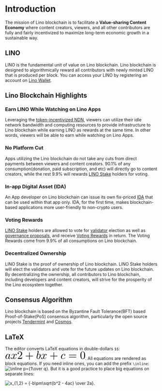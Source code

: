 # Introduction

The mission of Lino blockchain is to facilitate a **Value-sharing Content Economy** where content creators, viewers, and all other contributors are fully and fairly incentivized to maximize long-term economic growth in a sustainable way.

## LINO

LINO is the fundamental unit of value on Lino blockchain. Lino blockchain is designed to algorithmically reward all contributors with newly minted LINO that is produced per block. You can access your LINO by registering an account on [Lino Wallet](https://account.lino.network).
## Lino Blockchain Highlights

### Earn LINO While Watching on Lino Apps

Leveraging the [token-incentivized NDN](../lino_wallet_faq/faq.html#what-are-validators-and-what-do-they-do), viewers can utilize their idle network bandwidth and computing resources to provide infrastructure to Lino blockchain while earning LINO as rewards at the same time. In other words, viewers will be able to earn while watching on Lino Apps.

### No Platform Cut

Apps utilizing the Lino blockchain do not take any cuts from direct payments between viewers and content creators. 90.1% of any consumption(donation, paid subscription, and etc) will directly go to content creators, while the rest 9.9% will rewards [LINO Stake](about:blank) holders for voting.

### In-app Digital Asset (IDA)

An App developer on Lino blockchain can issue its own fix-priced [IDA](about:blank) that can be used within that app only. IDA, for the first time, makes blockchain-based applications more user-friendly to non-crypto users.

### Voting Rewards

[LINO Stake](about:blank) holders are allowed to vote for [validator](about:blank) election as well as [governance proposals](about:blank), and receive [Voting Rewards](about:blank) in return. The Voting Rewards come from 9.9% of all consumptions on Lino blockchain.

### Decentralized Ownership

LINO Stake is the proof of ownership of Lino blockchain. LINO Stake holders will elect the validators and vote for the future updates on Lino blockchain. By decentralizing the ownership, all contributors to Lino blockchain, including developers and content creators, will strive for the prosperity of the Lino ecosystem together.

## Consensus Algorithm

Lino blockchain is based on the Byzantine Fault Tolerance(BFT) based Proof-of-Stake(PoS) consensus algorithm, particularly the open source projects [Tendermint](https://tendermint.com/) and [Cosmos](https://cosmos.network/).


## LaTeX

The editor converts LaTeX equations in double-dollars `$$`: <img src="../.vuepress/public/latex1.svg" alt="ax2+bx+c=0" />. All equations are rendered as block equations. If you need inline ones, you can add the prefix `\inline`: <img src="https://tex.s2cms.ru/svg/%5Cinline%20p%3D%7B1%5Cover%20q%7D" alt="\inline p={1\over q}" />. But it is a good practice to place big equations on separate lines:

<img src="https://tex.s2cms.ru/svg/x_%7B1%2C2%7D%20%3D%20%7B-b%5Cpm%5Csqrt%7Bb%5E2%20-%204ac%7D%20%5Cover%202a%7D." alt="x_{1,2} = {-b\pm\sqrt{b^2 - 4ac} \over 2a}." />
